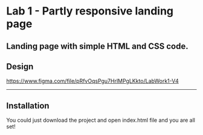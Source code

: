 # Lab 1 - Partly responsive landing page
Landing page with simple HTML and CSS code.
---

## Design
https://www.figma.com/file/pRfvOqsPgu7HrlMPgLKkto/LabWork1-V4

---

## Installation
You could just download the project and open index.html file and you are all set!

